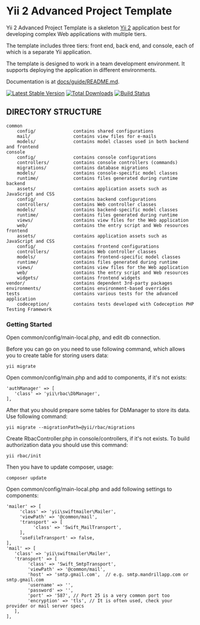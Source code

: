 Yii 2 Advanced Project Template
===============================

Yii 2 Advanced Project Template is a skeleton [Yii 2](http://www.yiiframework.com/) application best for
developing complex Web applications with multiple tiers.

The template includes three tiers: front end, back end, and console, each of which
is a separate Yii application.

The template is designed to work in a team development environment. It supports
deploying the application in different environments.

Documentation is at [docs/guide/README.md](docs/guide/README.md).

[![Latest Stable Version](https://poser.pugx.org/yiisoft/yii2-app-advanced/v/stable.png)](https://packagist.org/packages/yiisoft/yii2-app-advanced)
[![Total Downloads](https://poser.pugx.org/yiisoft/yii2-app-advanced/downloads.png)](https://packagist.org/packages/yiisoft/yii2-app-advanced)
[![Build Status](https://travis-ci.org/yiisoft/yii2-app-advanced.svg?branch=master)](https://travis-ci.org/yiisoft/yii2-app-advanced)

DIRECTORY STRUCTURE
-------------------

```
common
    config/              contains shared configurations
    mail/                contains view files for e-mails
    models/              contains model classes used in both backend and frontend
console
    config/              contains console configurations
    controllers/         contains console controllers (commands)
    migrations/          contains database migrations
    models/              contains console-specific model classes
    runtime/             contains files generated during runtime
backend
    assets/              contains application assets such as JavaScript and CSS
    config/              contains backend configurations
    controllers/         contains Web controller classes
    models/              contains backend-specific model classes
    runtime/             contains files generated during runtime
    views/               contains view files for the Web application
    web/                 contains the entry script and Web resources
frontend
    assets/              contains application assets such as JavaScript and CSS
    config/              contains frontend configurations
    controllers/         contains Web controller classes
    models/              contains frontend-specific model classes
    runtime/             contains files generated during runtime
    views/               contains view files for the Web application
    web/                 contains the entry script and Web resources
    widgets/             contains frontend widgets
vendor/                  contains dependent 3rd-party packages
environments/            contains environment-based overrides
tests                    contains various tests for the advanced application
    codeception/         contains tests developed with Codeception PHP Testing Framework
```
### Getting Started

Open common/config/main-local.php, and edit db connection.

Before you can go on you need to use following command, which allows you to create table for storing users data:

~~~
yii migrate
~~~

Open common/config/main.php and add to components, if it's not exists:

~~~
'authManager' => [
   'class' => 'yii\rbac\DbManager',
],
~~~

After that you should prepare some tables for DbManager to store its data. Use following command:

~~~
yii migrate --migrationPath=@yii/rbac/migrations
~~~

Create RbacController.php in console/controllers, if it's not exists. To build authorization data you should use this command:

~~~
yii rbac/init
~~~

Then you have to update composer, usage:

~~~
composer update
~~~

Open common/config/main-local.php and add following settings to components:

~~~
'mailer' => [
     'class' => 'yii\swiftmailer\Mailer',
     'viewPath' => '@common/mail',
     'transport' => [
          'class' => 'Swift_MailTransport',
     ],
     'useFileTransport' => false,
],
'mail' => [
   'class' => 'yii\swiftmailer\Mailer',
   'transport' => [
        'class' => 'Swift_SmtpTransport',
        'viewPath' => '@common/mail',
        'host' => 'smtp.gmail.com',  // e.g. smtp.mandrillapp.com or smtp.gmail.com
        'username' => '',
        'password' => '',
        'port' => '587', // Port 25 is a very common port too
        'encryption' => 'tls', // It is often used, check your provider or mail server specs
   ],
],
~~~
